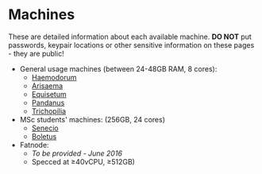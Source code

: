 # Machines

These are detailed information about each available machine. **DO NOT** put passwords, keypair locations or other sensitive information on these pages - they are public!

* General usage machines (between 24-48GB RAM, 8 cores):
  * [Haemodorum](machines/Haemodorum.md)
  * [Arisaema](machines/Arisaema.md)
  * [Equisetum](machines/Equisetum.md)
  * [Pandanus](machines/Pandanus.md)
  * [Trichopilia](machines/Trichopilia.md)
* MSc students' machines: (256GB, 24 cores)
  * [Senecio](machines/Senecio.md)
  * [Boletus](machines/Boletus.md)
* Fatnode:
  * *To be provided - June 2016*
  * Specced at ≥40vCPU, ≥512GB) 
